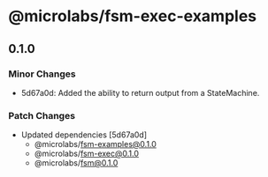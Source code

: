# @microlabs/fsm-exec-examples

## 0.1.0

### Minor Changes

- 5d67a0d: Added the ability to return output from a StateMachine.

### Patch Changes

- Updated dependencies [5d67a0d]
  - @microlabs/fsm-examples@0.1.0
  - @microlabs/fsm-exec@0.1.0
  - @microlabs/fsm@0.1.0

